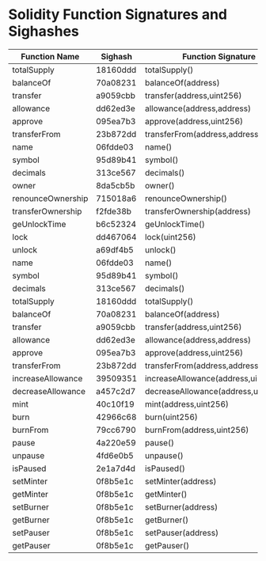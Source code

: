 # Solidity Function Signatures and Sighashes

| Function Name | Sighash    | Function Signature |
| ------------- | ---------- | ------------------ |
| totalSupply | 18160ddd | totalSupply() |
| balanceOf | 70a08231 | balanceOf(address) |
| transfer | a9059cbb | transfer(address,uint256) |
| allowance | dd62ed3e | allowance(address,address) |
| approve | 095ea7b3 | approve(address,uint256) |
| transferFrom | 23b872dd | transferFrom(address,address,uint256) |
| name | 06fdde03 | name() |
| symbol | 95d89b41 | symbol() |
| decimals | 313ce567 | decimals() |
| owner | 8da5cb5b | owner() |
| renounceOwnership | 715018a6 | renounceOwnership() |
| transferOwnership | f2fde38b | transferOwnership(address) |
| geUnlockTime | b6c52324 | geUnlockTime() |
| lock | dd467064 | lock(uint256) |
| unlock | a69df4b5 | unlock() |
| name | 06fdde03 | name() |
| symbol | 95d89b41 | symbol() |
| decimals | 313ce567 | decimals() |
| totalSupply | 18160ddd | totalSupply() |
| balanceOf | 70a08231 | balanceOf(address) |
| transfer | a9059cbb | transfer(address,uint256) |
| allowance | dd62ed3e | allowance(address,address) |
| approve | 095ea7b3 | approve(address,uint256) |
| transferFrom | 23b872dd | transferFrom(address,address,uint256) |
| increaseAllowance | 39509351 | increaseAllowance(address,uint256) |
| decreaseAllowance | a457c2d7 | decreaseAllowance(address,uint256) |
| mint | 40c10f19 | mint(address,uint256) |
| burn | 42966c68 | burn(uint256) |
| burnFrom | 79cc6790 | burnFrom(address,uint256) |
| pause | 4a220e59 | pause() |
| unpause | 4fd6e0b5 | unpause() |
| isPaused | 2e1a7d4d | isPaused() |
| setMinter | 0f8b5e1c | setMinter(address) |
| getMinter | 0f8b5e1c | getMinter() |
| setBurner | 0f8b5e1c | setBurner(address) |
| getBurner | 0f8b5e1c | getBurner() |
| setPauser | 0f8b5e1c | setPauser(address) |
| getPauser | 0f8b5e1c | getPauser() |

